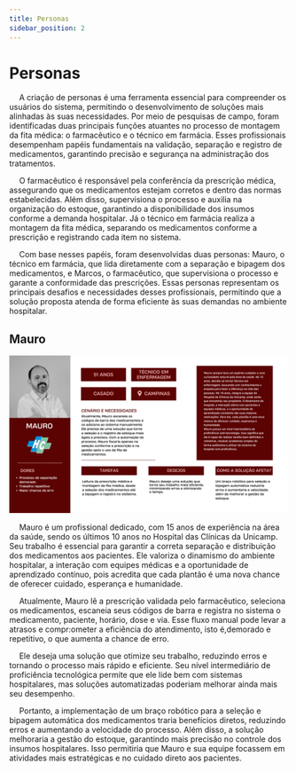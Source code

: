 ```yaml
---
title: Personas
sidebar_position: 2
---
```

# Personas 

&emsp; A criação de personas é uma ferramenta essencial para compreender os usuários do sistema, permitindo o desenvolvimento de soluções mais alinhadas às suas necessidades. Por meio de pesquisas de campo, foram identificadas duas principais funções atuantes no processo de montagem da fita médica: o farmacêutico e o técnico em farmácia. Esses profissionais desempenham papéis fundamentais na validação, separação e registro de medicamentos, garantindo precisão e segurança na administração dos tratamentos.

&emsp; O farmacêutico é responsável pela conferência da prescrição médica, assegurando que os medicamentos estejam corretos e dentro das normas estabelecidas. Além disso, supervisiona o processo e auxilia na organização do estoque, garantindo a disponibilidade dos insumos conforme a demanda hospitalar. Já o técnico em farmácia realiza a montagem da fita médica, separando os medicamentos conforme a prescrição e registrando cada item no sistema.

&emsp; Com base nesses papéis, foram desenvolvidas duas personas: Mauro, o técnico em farmácia, que lida diretamente com a separação e bipagem dos medicamentos, e Marcos, o farmacêutico, que supervisiona o processo e garante a conformidade das prescrições. Essas personas representam os principais desafios e necessidades desses profissionais, permitindo que a solução proposta atenda de forma eficiente às suas demandas no ambiente hospitalar.

## Mauro

![Persona Mauro](../../../media/Personas%20G3%20M5.png)

&emsp; Mauro é um profissional dedicado, com 15 anos de experiência na área da saúde, sendo os últimos 10 anos no Hospital das Clínicas da Unicamp. Seu trabalho é essencial para garantir a correta separação e distribuição dos medicamentos aos pacientes. Ele valoriza o dinamismo do ambiente hospitalar, a interação com equipes médicas e a oportunidade de aprendizado contínuo, pois acredita que cada plantão é uma nova chance de oferecer cuidado, esperança e humanidade.

&emsp; Atualmente, Mauro lê a prescrição validada pelo farmacêutico, seleciona os medicamentos, escaneia seus códigos de barra e registra no sistema o medicamento, paciente, horário, dose e via. Esse fluxo manual pode levar a atrasos e compr:ometer a eficiência do atendimento, isto é,demorado e repetitivo, o que aumenta a chance de erro. 

&emsp; Ele deseja uma solução que otimize seu trabalho, reduzindo erros e tornando o processo mais rápido e eficiente. Seu nível intermediário de proficiência tecnológica permite que ele lide bem com sistemas hospitalares, mas soluções automatizadas poderiam melhorar ainda mais seu desempenho.

&emsp; Portanto, a implementação de um braço robótico para a seleção e bipagem automática dos medicamentos traria benefícios diretos, reduzindo erros e aumentando a velocidade do processo. Além disso, a solução melhoraria a gestão do estoque, garantindo mais precisão no controle dos insumos hospitalares. Isso permitiria que Mauro e sua equipe focassem em atividades mais estratégicas e no cuidado direto aos pacientes.